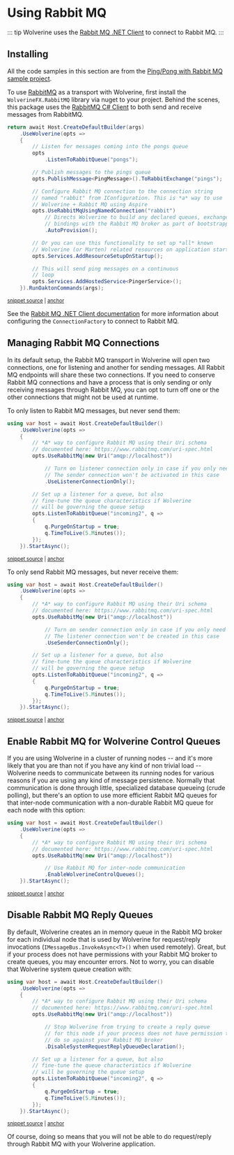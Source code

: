 # Using Rabbit MQ

::: tip
Wolverine uses the [Rabbit MQ .NET Client](https://www.rabbitmq.com/dotnet.html) to connect to Rabbit MQ.
:::

## Installing

All the code samples in this section are from the [Ping/Pong with Rabbit MQ sample project](https://github.com/JasperFx/wolverine/tree/main/src/Samples/PingPongWithRabbitMq).

To use [RabbitMQ](http://www.rabbitmq.com/) as a transport with Wolverine, first install the `WolverineFX.RabbitMQ` library via nuget to your project. Behind the scenes, this package uses the [RabbitMQ C# Client](https://www.rabbitmq.com/dotnet.html) to both send and receive messages from RabbitMQ.

<!-- snippet: sample_bootstrapping_rabbitmq -->
<a id='snippet-sample_bootstrapping_rabbitmq'></a>
```cs
return await Host.CreateDefaultBuilder(args)
    .UseWolverine(opts =>
    {
        // Listen for messages coming into the pongs queue
        opts
            .ListenToRabbitQueue("pongs");

        // Publish messages to the pings queue
        opts.PublishMessage<PingMessage>().ToRabbitExchange("pings");

        // Configure Rabbit MQ connection to the connection string
        // named "rabbit" from IConfiguration. This is *a* way to use
        // Wolverine + Rabbit MQ using Aspire
        opts.UseRabbitMqUsingNamedConnection("rabbit")
            // Directs Wolverine to build any declared queues, exchanges, or
            // bindings with the Rabbit MQ broker as part of bootstrapping time
            .AutoProvision();

        // Or you can use this functionality to set up *all* known
        // Wolverine (or Marten) related resources on application startup
        opts.Services.AddResourceSetupOnStartup();

        // This will send ping messages on a continuous
        // loop
        opts.Services.AddHostedService<PingerService>();
    }).RunOaktonCommands(args);
```
<sup><a href='https://github.com/JasperFx/wolverine/blob/main/src/Samples/PingPongWithRabbitMq/Pinger/Program.cs#L7-L36' title='Snippet source file'>snippet source</a> | <a href='#snippet-sample_bootstrapping_rabbitmq' title='Start of snippet'>anchor</a></sup>
<!-- endSnippet -->

See the [Rabbit MQ .NET Client documentation](https://www.com/dotnet-api-guide.html#connecting) for more information about configuring the `ConnectionFactory` to connect to Rabbit MQ.


## Managing Rabbit MQ Connections

In its default setup, the Rabbit MQ transport in Wolverine will open two connections, one for listening and another for sending
messages. All Rabbit MQ endpoints will share these two connections. If you need to conserve Rabbit MQ connections
and have a process that is only sending or only receiving messages through Rabbit MQ, you can opt to turn off one or the 
other connections that might not be used at runtime.

To only listen to Rabbit MQ messages, but never send them:

<!-- snippet: sample_only_use_listener_connection_with_rabbitmq -->
<a id='snippet-sample_only_use_listener_connection_with_rabbitmq'></a>
```cs
using var host = await Host.CreateDefaultBuilder()
    .UseWolverine(opts =>
    {
        // *A* way to configure Rabbit MQ using their Uri schema
        // documented here: https://www.rabbitmq.com/uri-spec.html
        opts.UseRabbitMq(new Uri("amqp://localhost"))

            // Turn on listener connection only in case if you only need to listen for messages
            // The sender connection won't be activated in this case
            .UseListenerConnectionOnly();

        // Set up a listener for a queue, but also
        // fine-tune the queue characteristics if Wolverine
        // will be governing the queue setup
        opts.ListenToRabbitQueue("incoming2", q =>
        {
            q.PurgeOnStartup = true;
            q.TimeToLive(5.Minutes());
        });
    }).StartAsync();
```
<sup><a href='https://github.com/JasperFx/wolverine/blob/main/src/Transports/RabbitMQ/Wolverine.RabbitMQ.Tests/Samples.cs#L100-L123' title='Snippet source file'>snippet source</a> | <a href='#snippet-sample_only_use_listener_connection_with_rabbitmq' title='Start of snippet'>anchor</a></sup>
<!-- endSnippet -->

To only send Rabbit MQ messages, but never receive them:

<!-- snippet: sample_only_use_sending_connection_with_rabbitmq -->
<a id='snippet-sample_only_use_sending_connection_with_rabbitmq'></a>
```cs
using var host = await Host.CreateDefaultBuilder()
    .UseWolverine(opts =>
    {
        // *A* way to configure Rabbit MQ using their Uri schema
        // documented here: https://www.rabbitmq.com/uri-spec.html
        opts.UseRabbitMq(new Uri("amqp://localhost"))

            // Turn on sender connection only in case if you only need to send messages
            // The listener connection won't be created in this case
            .UseSenderConnectionOnly();

        // Set up a listener for a queue, but also
        // fine-tune the queue characteristics if Wolverine
        // will be governing the queue setup
        opts.ListenToRabbitQueue("incoming2", q =>
        {
            q.PurgeOnStartup = true;
            q.TimeToLive(5.Minutes());
        });
    }).StartAsync();
```
<sup><a href='https://github.com/JasperFx/wolverine/blob/main/src/Transports/RabbitMQ/Wolverine.RabbitMQ.Tests/Samples.cs#L128-L151' title='Snippet source file'>snippet source</a> | <a href='#snippet-sample_only_use_sending_connection_with_rabbitmq' title='Start of snippet'>anchor</a></sup>
<!-- endSnippet -->


## Enable Rabbit MQ for Wolverine Control Queues

If you are using Wolverine in a cluster of running nodes -- and it's more likely that you are than not if you have any
kind of non trivial load -- Wolverine needs to communicate between its running nodes for various reasons if you are using
any kind of message persistence. Normally that communication is done through little, specialized database queueing (crude polling),
but there's an option to use more efficient Rabbit MQ queues for that inter-node communication with a non-durable Rabbit MQ
queue for each node with this option:

<!-- snippet: sample_using_rabbit_mq_control_queues -->
<a id='snippet-sample_using_rabbit_mq_control_queues'></a>
```cs
using var host = await Host.CreateDefaultBuilder()
    .UseWolverine(opts =>
    {
        // *A* way to configure Rabbit MQ using their Uri schema
        // documented here: https://www.rabbitmq.com/uri-spec.html
        opts.UseRabbitMq(new Uri("amqp://localhost"))

            // Use Rabbit MQ for inter-node communication
            .EnableWolverineControlQueues();
    }).StartAsync();
```
<sup><a href='https://github.com/JasperFx/wolverine/blob/main/src/Transports/RabbitMQ/Wolverine.RabbitMQ.Tests/Samples.cs#L82-L95' title='Snippet source file'>snippet source</a> | <a href='#snippet-sample_using_rabbit_mq_control_queues' title='Start of snippet'>anchor</a></sup>
<!-- endSnippet -->


## Disable Rabbit MQ Reply Queues

By default, Wolverine creates an in memory queue in the Rabbit MQ broker for each individual node that is used by Wolverine
for request/reply invocations (`IMessageBus.InvokeAsync<T>()` when used remotely). Great, but if your process does not
have permissions with your Rabbit MQ broker to create queues, you may encounter errors. Not to worry, you can disable
that Wolverine system queue creation with:

<!-- snippet: sample_disable_rabbit_mq_system_queue -->
<a id='snippet-sample_disable_rabbit_mq_system_queue'></a>
```cs
using var host = await Host.CreateDefaultBuilder()
    .UseWolverine(opts =>
    {
        // *A* way to configure Rabbit MQ using their Uri schema
        // documented here: https://www.rabbitmq.com/uri-spec.html
        opts.UseRabbitMq(new Uri("amqp://localhost"))

            // Stop Wolverine from trying to create a reply queue
            // for this node if your process does not have permission to
            // do so against your Rabbit MQ broker
            .DisableSystemRequestReplyQueueDeclaration();

        // Set up a listener for a queue, but also
        // fine-tune the queue characteristics if Wolverine
        // will be governing the queue setup
        opts.ListenToRabbitQueue("incoming2", q =>
        {
            q.PurgeOnStartup = true;
            q.TimeToLive(5.Minutes());
        });
    }).StartAsync();
```
<sup><a href='https://github.com/JasperFx/wolverine/blob/main/src/Transports/RabbitMQ/Wolverine.RabbitMQ.Tests/Samples.cs#L53-L77' title='Snippet source file'>snippet source</a> | <a href='#snippet-sample_disable_rabbit_mq_system_queue' title='Start of snippet'>anchor</a></sup>
<!-- endSnippet -->

Of course, doing so means that you will not be able to do request/reply through Rabbit MQ with your Wolverine application.



